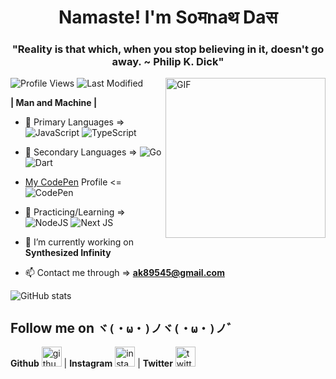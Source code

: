 <h1 align="center">Namaste! I'm Soमnaथ Daस</h1>
<h3 align="center">"Reality is that which, when you stop believing in it, doesn't go away. ~ Philip K. Dick"</h3>

<img align="right" alt="GIF" height="256px" src="https://www.moshimoshi-nippon.jp/wp/wp-content/uploads/2019/03/ce2c5d872439fecd6a0eead73628db8f.jpg" />

![Profile Views](https://komarev.com/ghpvc/?username=SomnathDas&color=blue)  ![Last Modified](https://img.shields.io/github/last-commit/SomnathDas/SomnathDas?style=flat)

**| Man and Machine |**

- 📖 Primary Languages => ![JavaScript](https://img.shields.io/badge/javascript-%23323330.svg?style=for-the-badge&logo=javascript&logoColor=%23F7DF1E)  ![TypeScript](https://img.shields.io/badge/typescript-%23007ACC.svg?style=for-the-badge&logo=typescript&logoColor=white)

- 📘 Secondary Languages => ![Go](https://img.shields.io/badge/go-%2300ADD8.svg?style=for-the-badge&logo=go&logoColor=white) ![Dart](https://img.shields.io/badge/dart-%230175C2.svg?style=for-the-badge&logo=dart&logoColor=white)
- <a href="https://codepen.io/samurai2099" target="_blank"/>My CodePen</a> Profile <= ![CodePen](https://img.shields.io/badge/CodePen-white?style=for-the-badge&logo=codepen&logoColor=black)
- 📃 Practicing/Learning => ![NodeJS](https://img.shields.io/badge/node.js-%2343853D.svg?style=for-the-badge&logo=node.js&logoColor=white) ![Next JS](https://img.shields.io/badge/Next-black?style=for-the-badge&logo=next.js&logoColor=white) 

- 🔭 I’m currently working on **Synthesized Infinity**

- 📫 Contact me through => **ak89545@gmail.com** 

![GitHub stats](https://github-readme-stats.vercel.app/api?username=SomnathDas&theme=dark&show_icons=true)  

## Follow me on `ヾ(・ω・)ノヾ(・ω・)ノ゛`
**Github** [<img src="https://img.icons8.com/nolan/240/github.png" alt='github' height='32'>](https://github.com/SomnathDas) | **Instagram** [<img src="https://img.icons8.com/nolan/240/instagram-new.png" alt='instagram' height='32'>](https://www.instagram.com/samurai3247/) | **Twitter** [<img src="https://img.icons8.com/nolan/240/twitter.png" alt='twitter' height='32'>](https://twitter.com/aksd3247)  

